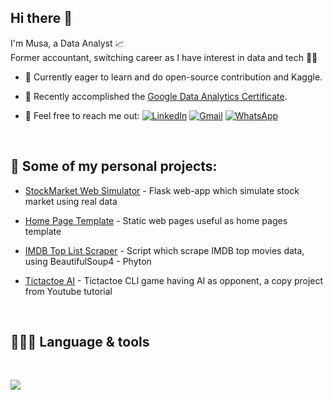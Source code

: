 ## Hi there 👋
I'm Musa, a Data Analyst 📈   
Former accountant, switching career as I have interest in data and tech 👨‍💻   

- 🔭 Currently eager to learn and do open-source contribution and Kaggle.

- 🌱 Recently accomplished the [Google Data Analytics Certificate](https://www.credly.com/badges/bff81d6a-1b51-45dc-a986-cbdfdb11fa52/linked_in_profile).

- 💬 Feel free to reach me out: [![LinkedIn][LinkedinBadge]](https://www.linkedin.com/in/musa-yohanes) [![Gmail][GmailBadge]](mailTo:musayohanes00@gmail.com) [![WhatsApp][WhatsAppBadge]](https://wa.me/6285693757526)

</br>

## 🚀 Some of my personal projects:
- [StockMarket Web Simulator](https://github.com/Muyoouu/stockmarket-webapp) - Flask web-app which simulate stock market using real data

- [Home Page Template](https://github.com/Muyoouu/homepage-template) - Static web pages useful as home pages template

- [IMDB Top List Scraper](https://github.com/Muyoouu/web-scraper-imdb) - Script which scrape IMDB top movies data, using BeautifulSoup4 - Phyton

- [Tictactoe AI](https://github.com/Muyoouu/tictactoe_ai) - Tictactoe CLI game having AI as opponent, a copy project from Youtube tutorial

</br>

## 👨🏻‍💻 Language & tools

</br>
<p align="left">
  <a href="https://skillicons.dev">
    <img src="https://skillicons.dev/icons?i=git,github,c,python,html,css,js,bootstrap,bash,sqlite,vscode,flask,md" />
  </a>
</p>

<!-- Badges -->
[GmailBadge]: https://img.shields.io/badge/-musayohanes00@gmail.com-a10202?style=flat-roundedrectangle&logo=Gmail&logoColor=white&link=mailto:musayohanes00@gmail.com
[LinkedinBadge]: https://img.shields.io/badge/-musayohanes-blue?style=flat-roundedrectangle&logo=Linkedin&logoColor=white&link=https://www.linkedin.com/in/musa-yohanes
[WhatsAppBadge]: https://img.shields.io/badge/WhatsApp-25D366?style=flat-roundedrectangle&logo=whatsapp&logoColor=white 
